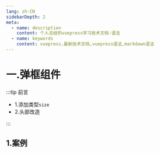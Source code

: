 ```yaml
---
lang: zh-CN
sidebarDepth: 2
meta:
  - name: description
    content: 个人总结的vuepress学习技术文档-语法
  - name: keywords
    content: vuepress,最新技术文档,vuepress语法,markdown语法
---
```


# 一.弹框组件

:::tip 前言

- 1.添加类型`size`
- 2.头部改造

:::

## 1.案例

<preview path="./dialog-default.vue"></preview>
